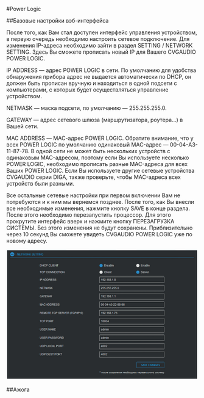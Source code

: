 #Power Logic

##Базовые настройки вэб-интерфейса

После того, как Вам стал доступен интерфейс управления устройством, в первую очередь необходимо настроить сетевое подключение. Для изменения IP-адреса необходимо зайти в раздел SETTING / NETWORK SETTING. Здесь Вы сможете прописать новый IP для Вашего CVGAUDIO POWER LOGIC.

IP ADDRESS — адрес POWER LOGIC в сети. По умолчанию для удобства обнаружения прибора адрес не выдается автоматически по DHCP, он должен быть прописан вручную и находиться в одной подсети с компьютерами, с которых будет осуществляться управление устройством.

NETMASK — маска подсети, по умолчанию — 255.255.255.0.

GATEWAY — адрес сетевого шлюза (маршрутизатора, роутера...) в Вашей сети.

MAC ADDRESS — МАС-адрес POWER LOGIC. Обратите внимание, что у всех POWER LOGIC по умолчанию одинаковый MAC-адрес — 00-04-A3-11-87-78. В одной сети не может быть нескольких устройств с одинаковым MAC-адресом, поэтому если Вы используете несколько POWER LOGIC, необходимо прописать разные MAC-адреса для всех Ваших POWER LOGIC. Если Вы используете другие сетевые устройства CVGAUDIO серии DIGA, также проверьте, чтобы MAC-адреса всех устройств были разными.

Все остальные сетевые настройки при первом включении Вам не потребуются и к ним мы вернемся позднее. После того, как Вы внесли все необходимые изменения, нажмите кнопку SAVE в конце раздела. После этого необходимо перезапустить процессор. Для этого прокрутите интерфейс вверх и нажмите кнопку ПЕРЕЗАГРУЗКА СИСТЕМЫ. Без этого изменения не будут сохранены. Приблизительно через 10 секунд Вы сможете увидеть CVGAUDIO POWER LOGIC уже по новому адресу.

![Screenshot](img/Power_Logic_1.png)

##Ажога